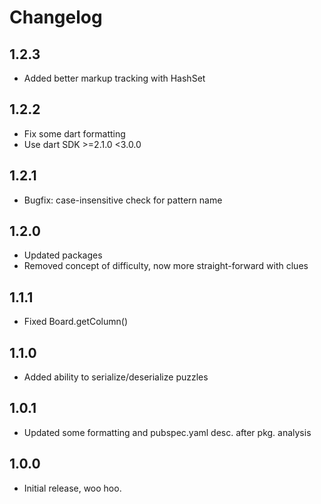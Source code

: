 # Changelog

## 1.2.3
* Added better markup tracking with HashSet

## 1.2.2
* Fix some dart formatting
* Use dart SDK >=2.1.0 <3.0.0

## 1.2.1
* Bugfix: case-insensitive check for pattern name

## 1.2.0
* Updated packages
* Removed concept of difficulty, now more straight-forward with clues

## 1.1.1
* Fixed Board.getColumn() 

## 1.1.0
* Added ability to serialize/deserialize puzzles

## 1.0.1
* Updated some formatting and pubspec.yaml desc. after pkg. analysis

## 1.0.0
* Initial release, woo hoo.
